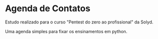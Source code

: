 # Agenda de Contatos
Estudo realizado para o curso "Pentest do zero ao profissional" da Solyd.

Uma agenda simples para fixar os ensinamentos em python.

